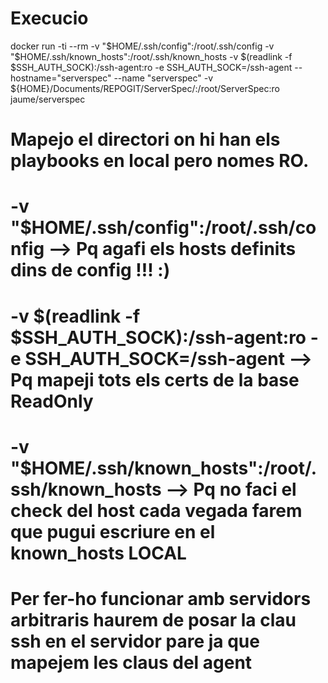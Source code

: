 Execucio
========
docker run -ti --rm -v "$HOME/.ssh/config":/root/.ssh/config -v "$HOME/.ssh/known_hosts":/root/.ssh/known_hosts -v $(readlink -f $SSH_AUTH_SOCK):/ssh-agent:ro -e SSH_AUTH_SOCK=/ssh-agent --hostname="serverspec" --name "serverspec" -v ${HOME}/Documents/REPOGIT/ServerSpec/:/root/ServerSpec:ro jaume/serverspec

# Mapejo el directori on hi han els playbooks en local pero nomes RO.
# -v "$HOME/.ssh/config":/root/.ssh/config --> Pq agafi els hosts definits dins de config !!! :)
# -v $(readlink -f $SSH_AUTH_SOCK):/ssh-agent:ro -e SSH_AUTH_SOCK=/ssh-agent  --> Pq mapeji tots els certs de la base ReadOnly
# -v "$HOME/.ssh/known_hosts":/root/.ssh/known_hosts --> Pq no faci el check del host cada vegada farem que pugui escriure en el known_hosts LOCAL

# Per fer-ho funcionar amb servidors arbitraris haurem de posar la clau ssh en el servidor pare ja que mapejem les claus del agent

